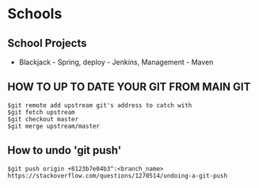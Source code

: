 # Schools
## School Projects
- Blackjack - Spring, deploy - Jenkins, Management - Maven

## HOW TO UP TO DATE YOUR GIT FROM MAIN GIT

```         
$git remote add upstream git's address to catch with     
$git fetch upstream       
$git checkout master     
$git merge upstream/master      
```            
## How to undo 'git push'
```
$git push origin +8123b7e04b3^:<branch_name>      
https://stackoverflow.com/questions/1270514/undoing-a-git-push        
```